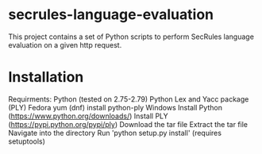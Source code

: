 # secrules-language-evaluation

This project contains a set of Python scripts to perform SecRules language evaluation on a given http request.


# Installation

Requirments: 
	Python (tested on 2.75-2.79)
	Python Lex and Yacc package (PLY) 
Fedora 
	yum (dnf) install python-ply
Windows
	Install Python (https://www.python.org/downloads/)
	Install PLY (https://pypi.python.org/pypi/ply)
		Download the tar file
		Extract the tar file
		Navigate into the directory
		Run 'python setup.py install' (requires setuptools)
